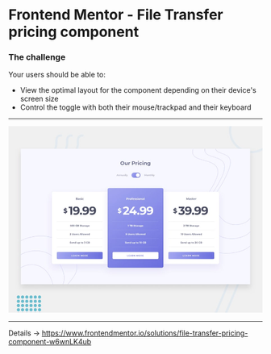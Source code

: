 
# Frontend Mentor - File Transfer pricing component

### The challenge

Your users should be able to:

- View the optimal layout for the component depending on their device's screen size
- Control the toggle with both their mouse/trackpad and their keyboard

---

![Design preview for the File Transfer pricing component coding challenge](./design/desktop-preview.jpg)

--- 

Details -> https://www.frontendmentor.io/solutions/file-transfer-pricing-component-w6wnLK4ub

